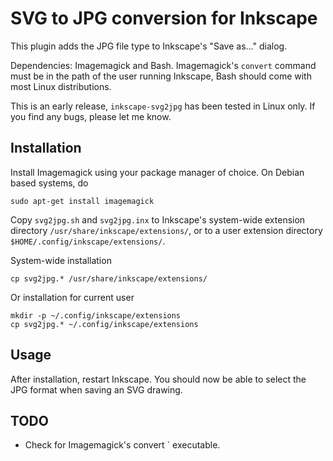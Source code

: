 SVG to JPG conversion for Inkscape
==================================

This plugin adds the JPG file type to Inkscape's "Save as..." dialog.

Dependencies: Imagemagick and Bash. Imagemagick's `convert` command must be in the path of the user running Inkscape, Bash should come with most Linux distributions.

This is an early release, `inkscape-svg2jpg` has been tested in Linux only. If you find any bugs, please let me know.

Installation
------------

Install Imagemagick using your package manager of choice.
On Debian based systems, do

    sudo apt-get install imagemagick

Copy `svg2jpg.sh` and `svg2jpg.inx` to Inkscape's system-wide extension directory `/usr/share/inkscape/extensions/`, or to a user extension directory `$HOME/.config/inkscape/extensions/`.

System-wide installation

    cp svg2jpg.* /usr/share/inkscape/extensions/

Or installation for current user

    mkdir -p ~/.config/inkscape/extensions
    cp svg2jpg.* ~/.config/inkscape/extensions

Usage
-----

After installation, restart Inkscape. You should now be able to select the JPG format when saving an SVG drawing.

TODO
----

- Check for Imagemagick's convert ` executable.

